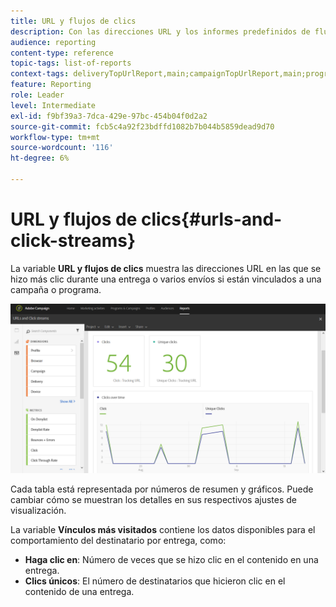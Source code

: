 ```yaml
---
title: URL y flujos de clics
description: Con las direcciones URL y los informes predefinidos de flujos de clics, conozca el éxito de las direcciones URL en los envíos.
audience: reporting
content-type: reference
topic-tags: list-of-reports
context-tags: deliveryTopUrlReport,main;campaignTopUrlReport,main;programTopUrlReport,main
feature: Reporting
role: Leader
level: Intermediate
exl-id: f9bf39a3-7dca-429e-97bc-454b04f0d2a2
source-git-commit: fcb5c4a92f23bdffd1082b7b044b5859dead9d70
workflow-type: tm+mt
source-wordcount: '116'
ht-degree: 6%

---
```


# URL y flujos de clics{#urls-and-click-streams}

La variable **URL y flujos de clics** muestra las direcciones URL en las que se hizo más clic durante una entrega o varios envíos si están vinculados a una campaña o programa.

![](assets/delivery_reports_8.png)

Cada tabla está representada por números de resumen y gráficos. Puede cambiar cómo se muestran los detalles en sus respectivos ajustes de visualización.

La variable **Vínculos más visitados** contiene los datos disponibles para el comportamiento del destinatario por entrega, como:

* **Haga clic en**: Número de veces que se hizo clic en el contenido en una entrega.
* **Clics únicos**: El número de destinatarios que hicieron clic en el contenido de una entrega.
